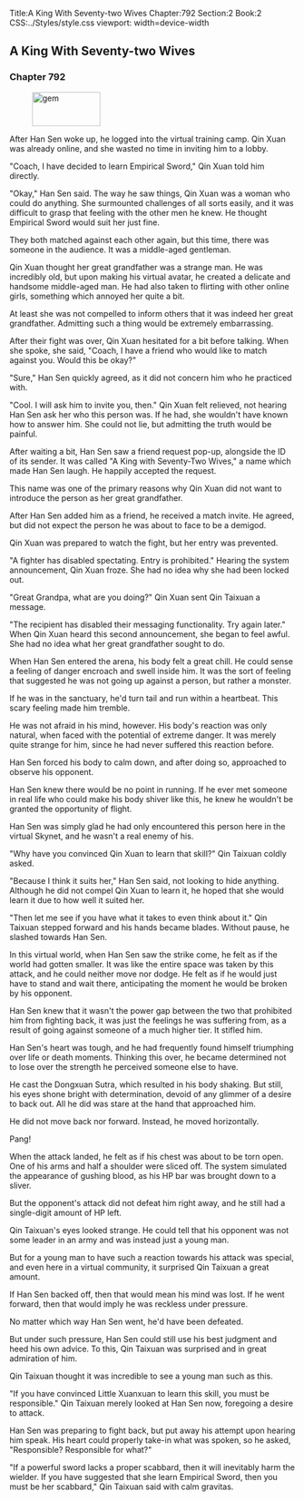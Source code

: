 Title:A King With Seventy-two Wives 
Chapter:792 
Section:2 
Book:2 
CSS:../Styles/style.css 
viewport: width=device-width
  
## A King With Seventy-two Wives
### Chapter 792
  
<figure>
	<img src="../Images/gem.gif" alt="gem" id="gem" width="120" height="60" />
</figure>
  

  
After Han Sen woke up, he logged into the virtual training camp. Qin Xuan was already online, and she wasted no time in inviting him to a lobby.

"Coach, I have decided to learn Empirical Sword," Qin Xuan told him directly.

"Okay," Han Sen said. The way he saw things, Qin Xuan was a woman who could do anything. She surmounted challenges of all sorts easily, and it was difficult to grasp that feeling with the other men he knew. He thought Empirical Sword would suit her just fine.

They both matched against each other again, but this time, there was someone in the audience. It was a middle-aged gentleman.

Qin Xuan thought her great grandfather was a strange man. He was incredibly old, but upon making his virtual avatar, he created a delicate and handsome middle-aged man. He had also taken to flirting with other online girls, something which annoyed her quite a bit.

At least she was not compelled to inform others that it was indeed her great grandfather. Admitting such a thing would be extremely embarrassing.

After their fight was over, Qin Xuan hesitated for a bit before talking. When she spoke, she said, "Coach, I have a friend who would like to match against you. Would this be okay?"

"Sure," Han Sen quickly agreed, as it did not concern him who he practiced with.

"Cool. I will ask him to invite you, then." Qin Xuan felt relieved, not hearing Han Sen ask her who this person was. If he had, she wouldn't have known how to answer him. She could not lie, but admitting the truth would be painful.

After waiting a bit, Han Sen saw a friend request pop-up, alongside the ID of its sender. It was called "A King with Seventy-Two Wives," a name which made Han Sen laugh. He happily accepted the request.

This name was one of the primary reasons why Qin Xuan did not want to introduce the person as her great grandfather.

After Han Sen added him as a friend, he received a match invite. He agreed, but did not expect the person he was about to face to be a demigod.

Qin Xuan was prepared to watch the fight, but her entry was prevented.

"A fighter has disabled spectating. Entry is prohibited." Hearing the system announcement, Qin Xuan froze. She had no idea why she had been locked out.

"Great Grandpa, what are you doing?" Qin Xuan sent Qin Taixuan a message.

"The recipient has disabled their messaging functionality. Try again later." When Qin Xuan heard this second announcement, she began to feel awful. She had no idea what her great grandfather sought to do.

When Han Sen entered the arena, his body felt a great chill. He could sense a feeling of danger encroach and swell inside him. It was the sort of feeling that suggested he was not going up against a person, but rather a monster.

If he was in the sanctuary, he'd turn tail and run within a heartbeat. This scary feeling made him tremble.

He was not afraid in his mind, however. His body's reaction was only natural, when faced with the potential of extreme danger. It was merely quite strange for him, since he had never suffered this reaction before.

Han Sen forced his body to calm down, and after doing so, approached to observe his opponent.

Han Sen knew there would be no point in running. If he ever met someone in real life who could make his body shiver like this, he knew he wouldn't be granted the opportunity of flight.

Han Sen was simply glad he had only encountered this person here in the virtual Skynet, and he wasn't a real enemy of his.

"Why have you convinced Qin Xuan to learn that skill?" Qin Taixuan coldly asked.

"Because I think it suits her," Han Sen said, not looking to hide anything. Although he did not compel Qin Xuan to learn it, he hoped that she would learn it due to how well it suited her.

"Then let me see if you have what it takes to even think about it." Qin Taixuan stepped forward and his hands became blades. Without pause, he slashed towards Han Sen.

In this virtual world, when Han Sen saw the strike come, he felt as if the world had gotten smaller. It was like the entire space was taken by this attack, and he could neither move nor dodge. He felt as if he would just have to stand and wait there, anticipating the moment he would be broken by his opponent.

Han Sen knew that it wasn't the power gap between the two that prohibited him from fighting back, it was just the feelings he was suffering from, as a result of going against someone of a much higher tier. It stifled him.

Han Sen's heart was tough, and he had frequently found himself triumphing over life or death moments. Thinking this over, he became determined not to lose over the strength he perceived someone else to have.

He cast the Dongxuan Sutra, which resulted in his body shaking. But still, his eyes shone bright with determination, devoid of any glimmer of a desire to back out. All he did was stare at the hand that approached him.

He did not move back nor forward. Instead, he moved horizontally.

Pang!

When the attack landed, he felt as if his chest was about to be torn open. One of his arms and half a shoulder were sliced off. The system simulated the appearance of gushing blood, as his HP bar was brought down to a sliver.

But the opponent's attack did not defeat him right away, and he still had a single-digit amount of HP left.

Qin Taixuan's eyes looked strange. He could tell that his opponent was not some leader in an army and was instead just a young man.

But for a young man to have such a reaction towards his attack was special, and even here in a virtual community, it surprised Qin Taixuan a great amount.

If Han Sen backed off, then that would mean his mind was lost. If he went forward, then that would imply he was reckless under pressure.

No matter which way Han Sen went, he'd have been defeated.

But under such pressure, Han Sen could still use his best judgment and heed his own advice. To this, Qin Taixuan was surprised and in great admiration of him.

Qin Taixuan thought it was incredible to see a young man such as this.

"If you have convinced Little Xuanxuan to learn this skill, you must be responsible." Qin Taixuan merely looked at Han Sen now, foregoing a desire to attack.

Han Sen was preparing to fight back, but put away his attempt upon hearing him speak. His heart could properly take-in what was spoken, so he asked, "Responsible? Responsible for what?"

"If a powerful sword lacks a proper scabbard, then it will inevitably harm the wielder. If you have suggested that she learn Empirical Sword, then you must be her scabbard," Qin Taixuan said with calm gravitas.